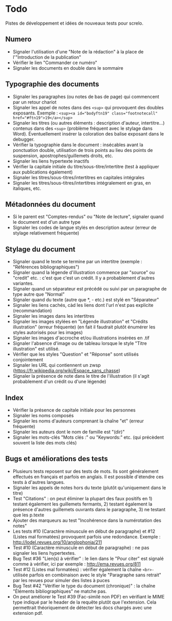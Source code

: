 # Todo

Pistes de développement et idées de nouveaux tests pour screlo.

## Numero

* Signaler l'utilisation d'une "Note de la rédaction" à la place de l'"Introduction de la publication"
* Vérifier le lien "Commander ce numéro"
* Signaler les documents en double dans le sommaire

## Typographie des documents

* Signaler les paragraphes (ou notes de bas de page) qui commencent par un retour chariot
* Signaler les appel de notes dans des `<sup>` qui provoquent des doubles exposants. Exemple : `<sup><a id="bodyftn19" class="footnotecall" href="#ftn19">19</a></sup>`
* Signaler les titres (ou autres éléments : description d'auteur, intertitre...) contenus dans des `<sup>` (problème fréquent avec le stylage dans Word). Éventuellement insérer la coloration des balise exposant dans le debugger.
* Vérifier la typographie dans le document : insécables avant la ponctuation double, utilisation de trois points au lieu des points de suspension, apostrophes/guillemets droits, etc.
* Signaler les liens hypertexte inactifs
* Vérifier la capitale initiale du titre/sous-titre/intertitre (test à appliquer aux publications également)
* Signaler les titres/sous-titres/intertitres en capitales intégrales
* Signaler les titres/sous-titres/intertitres intégralement en gras, en italiques, etc.

## Métadonnées du document

* Si le parent est "Comptes-rendus" ou "Note de lecture", signaler quand le document est d'un autre type
* Signaler les codes de langue stylés en description auteur (erreur de stylage relativement fréquente)

## Stylage du document

* Signaler quand le texte se termine par un intertitre (exemple : "Références bibliographiques")
* Signaler quand la légende d'illustration commence par "source" ou "credit" etc. : c'est que c'est un crédit. Il y a probablement d'autres variantes.
* Signaler quand un séparateur est précédé ou suivi par un paragraphe de type autre que "Normal"
* Signaler quand du texte (autre que *, - etc.) est stylé en "Séparateur"
* Signaler les liens cachés, càd les liens dont l'url n'est pas explicite (recommandation)
* Signaler les images dans les intertitres
* Signaler les images stylées en  "Légende illustration" et "Crédits illustration" (erreur fréquente) (en fait il faudrait plutôt énumérer les styles autorisés pour les images)
* Signaler les images d'accroche et/ou illustrations insérées en .tif
* Signaler l'absence d'image ou de tableau lorsque le style "Titre illustration" est utilisé.
* Vérifier que les styles "Question" et "Réponse" sont utilisés conjointement
* Signaler les URL qui contiennent un zwsp (https://fr.wikipedia.org/wiki/Espace_sans_chasse)
* Signaler la présence de note dans le titre de l'illustration (il s'agit probablement d'un crédit ou d'une légende)

## Index

* Vérifier la présence de capitale initiale pour les personnes
* Signaler les noms composés
* Signaler les noms d'auteurs comprenant la chaîne "et" (erreur fréquente)
* Signaler les auteurs dont le nom de famille est "(dir)"
* Signaler les mots-clés "Mots clés :" ou "Keywords:" etc. (qui précèdent souvent la liste des mots clés)

## Bugs et améliorations des tests

* Plusieurs tests reposent sur des tests de mots. Ils sont généralement effectués en français et parfois en anglais. Il est possible d'étendre ces tests à d'autres langues.
* Signaler les appels de notes hors du texte (plutôt qu'uniquement dans le titre)
* Test "Citations" : on peut éliminer la plupart des faux positifs en 1) testant également les guillemets fermants, 2) testant également la présence d'autres guillemets ouvrants dans le paragraphe, 3) ne testant que les p.texte
* Ajouter des marqueurs au test "Incohérence dans la numérotation des notes"
* Les tests #10 (Caractère minuscule en début de paragraphe)   et #12 (Listes mal formatées) provoquent parfois une redondance. Exemple : http://lodel.revues.org/10/anglophonia/211
* Test #10 (Caractère minuscule en début de paragraphe) : ne pas signaler les liens hypertextes.
* Bug Test #36 "Lien(s) à vérifier" : le lien dans le "Pour citer" est signalé comme à vérifier, ici par exemple : http://ema.revues.org/811
* Test #12 (Listes mal formatées) : vérifier également la chaîne `<br>-` utilisée parfois  en combinaison avec le style "Paragraphe sans retrait" par les revues pour simuler des listes à puces
* Bug Test #42 "Vérifier le type du document (chronique)" : la chaîne "Éléments bibliographiques" ne matche pas.
* On peut améliorer le Test #39 (Fac-similé non PDF) en vérifiant le MIME type indiqué par le header de la requête plutôt que l'extension. Cela permettrait théoriquement de détecter les docs chargés avec une extension pdf.
